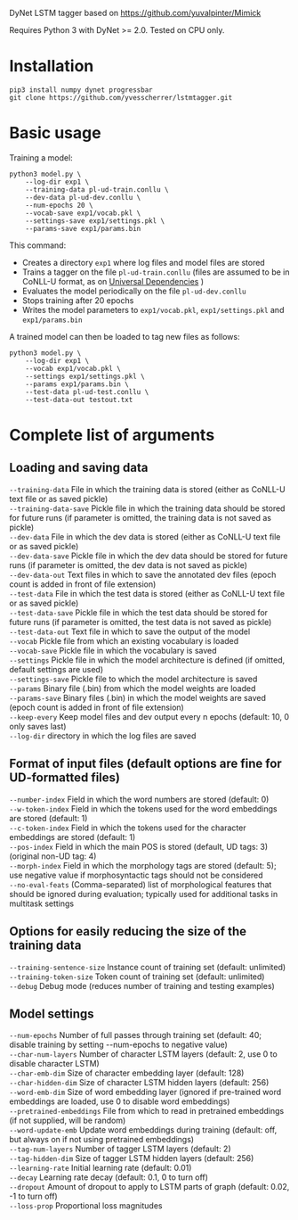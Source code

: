 DyNet LSTM tagger based on https://github.com/yuvalpinter/Mimick

Requires Python 3 with DyNet >= 2.0. Tested on CPU only.

# Installation

```
pip3 install numpy dynet progressbar
git clone https://github.com/yvesscherrer/lstmtagger.git
```

# Basic usage

Training a model:

```
python3 model.py \
    --log-dir exp1 \
    --training-data pl-ud-train.conllu \
    --dev-data pl-ud-dev.conllu \
    --num-epochs 20 \
	--vocab-save exp1/vocab.pkl \
    --settings-save exp1/settings.pkl \
    --params-save exp1/params.bin
```

This command:

* Creates a directory `exp1` where log files and model files are stored
* Trains a tagger on the file `pl-ud-train.conllu` (files are assumed to be in CoNLL-U format, as on [Universal Dependencies](https://universaldependencies.org) )
* Evaluates the model periodically on the file `pl-ud-dev.conllu`
* Stops training after 20 epochs
* Writes the model parameters to `exp1/vocab.pkl`, `exp1/settings.pkl` and `exp1/params.bin`

A trained model can then be loaded to tag new files as follows:

```
python3 model.py \
    --log-dir exp1 \
    --vocab exp1/vocab.pkl \
    --settings exp1/settings.pkl \
    --params exp1/params.bin \
    --test-data pl-ud-test.conllu \
    --test-data-out testout.txt
```

# Complete list of arguments

## Loading and saving data

`--training-data`	File in which the training data is stored (either as CoNLL-U text file or as saved pickle)  
`--training-data-save`	Pickle file in which the training data should be stored for future runs (if parameter is omitted, the training data is not saved as pickle)  
`--dev-data`	File in which the dev data is stored (either as CoNLL-U text file or as saved pickle)  
`--dev-data-save`	Pickle file in which the dev data should be stored for future runs (if parameter is omitted, the dev data is not saved as pickle)  
`--dev-data-out`	Text files in which to save the annotated dev files (epoch count is added in front of file extension)  
`--test-data`	File in which the test data is stored (either as CoNLL-U text file or as saved pickle)  
`--test-data-save`	Pickle file in which the test data should be stored for future runs (if parameter is omitted, the test data is not saved as pickle)  
`--test-data-out`	Text file in which to save the output of the model  
`--vocab`	Pickle file from which an existing vocabulary is loaded  
`--vocab-save`	Pickle file in which the vocabulary is saved  
`--settings`	Pickle file in which the model architecture is defined (if omitted, default settings are used)  
`--settings-save`	Pickle file to which the model architecture is saved  
`--params`	Binary file (.bin) from which the model weights are loaded  
`--params-save`	Binary files (.bin) in which the model weights are saved (epoch count is added in front of file extension)  
`--keep-every`	Keep model files and dev output every n epochs (default: 10, 0 only saves last)  
`--log-dir`	directory in which the log files are saved  

## Format of input files (default options are fine for UD-formatted files)

`--number-index`	Field in which the word numbers are stored (default: 0)  
`--w-token-index`	Field in which the tokens used for the word embeddings are stored (default: 1)  
`--c-token-index`	Field in which the tokens used for the character embeddings are stored (default: 1)  
`--pos-index`	Field in which the main POS is stored (default, UD tags: 3) (original non-UD tag: 4)  
`--morph-index`	Field in which the morphology tags are stored (default: 5); use negative value if morphosyntactic tags should not be considered  
`--no-eval-feats`	(Comma-separated) list of morphological features that should be ignored during evaluation; typically used for additional tasks in multitask settings  

## Options for easily reducing the size of the training data

`--training-sentence-size`	Instance count of training set (default: unlimited)  
`--training-token-size`	Token count of training set (default: unlimited)  
`--debug`	Debug mode (reduces number of training and testing examples)  

## Model settings

`--num-epochs`	Number of full passes through training set (default: 40; disable training by setting --num-epochs to negative value)  
`--char-num-layers`	Number of character LSTM layers (default: 2, use 0 to disable character LSTM)  
`--char-emb-dim`	Size of character embedding layer (default: 128)  
`--char-hidden-dim`	Size of character LSTM hidden layers (default: 256)  
`--word-emb-dim`	Size of word embedding layer (ignored if pre-trained word embeddings are loaded, use 0 to disable word embeddings)  
`--pretrained-embeddings`	File from which to read in pretrained embeddings (if not supplied, will be random)  
`--word-update-emb`	Update word embeddings during training (default: off, but always on if not using pretrained embeddings)  
`--tag-num-layers`	Number of tagger LSTM layers (default: 2)  
`--tag-hidden-dim`	Size of tagger LSTM hidden layers (default: 256)  
`--learning-rate`	Initial learning rate (default: 0.01)  
`--decay`	Learning rate decay (default: 0.1, 0 to turn off)  
`--dropout`	Amount of dropout to apply to LSTM parts of graph (default: 0.02, -1 to turn off)  
`--loss-prop`	Proportional loss magnitudes  

